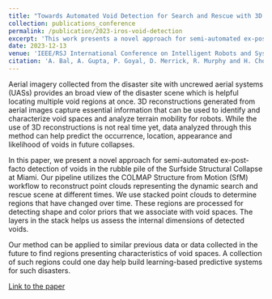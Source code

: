 ```yaml
---
title: "Towards Automated Void Detection for Search and Rescue with 3D Perception"
collection: publications_conference
permalink: /publication/2023-iros-void-detection
excerpt: 'This work presents a novel approach for semi-automated ex-post-facto detection of voids in the rubble pile of the Surfside Structural Collapse at Miami.'
date: 2023-12-13
venue: 'IEEE/RSJ International Conference on Intelligent Robots and Systems (IROS) 2023'
citation: 'A. Bal, A. Gupta, P. Goyal, D. Merrick, R. Murphy and H. Choset, "Towards Automated Void Detection for Search and Rescue with 3D Perception," IEEE/RSJ International Conference on Intelligent Robots and Systems (IROS), Detroit, MI, USA, 2023, pp. 3290-3297'
---
```


Aerial imagery collected from the disaster site with uncrewed aerial systems (UASs) provides an broad view of the disaster scene which is helpful locating multiple void regions at once. 3D reconstructions generated from aerial images capture essential information that can be used to identify and characterize void spaces and analyze terrain mobility for robots. While the use of 3D reconstructions is not real time yet, data analyzed through this method can help predict the occurrence, location, appearance and likelihood of voids in future collapses.

In this paper, we present a novel approach for semi-automated ex-post-facto detection of voids in the rubble pile of the Surfside Structural Collapse at Miami. Our pipeline utilizes the COLMAP Structure from Motion (SfM) workflow to reconstruct point clouds representing the dynamic search and rescue scene at different times. We use stacked point clouds to determine regions that have changed over time. These regions are processed for detecting shape and color priors that we associate with void spaces. The layers in the stack helps us assess the internal dimensions of detected voids.

Our method can be applied to similar previous data or data collected in the future to find regions presenting characteristics of void spaces. A collection of such regions could one day help build learning-based predictive systems for such disasters.

[Link to the paper](https://ieeexplore.ieee.org/document/10341454)
